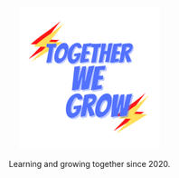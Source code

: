 <div align='center'>

  <img src='profile/logo.png' width='250px' alt='Logo' />

  Learning and growing together since 2020.

</div>

